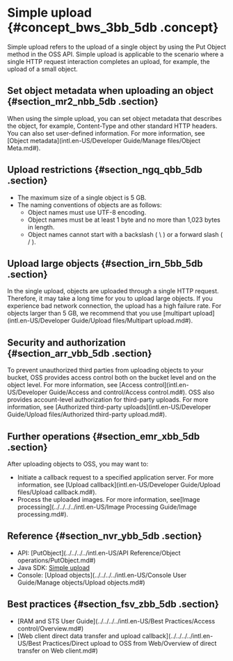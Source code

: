 # Simple upload {#concept_bws_3bb_5db .concept}

Simple upload refers to the upload of a single object by using the Put Object method in the OSS API. Simple upload is applicable to the scenario where a single HTTP request interaction completes an upload, for example, the upload of a small object.

## Set object metadata when uploading an object {#section_mr2_nbb_5db .section}

When using the simple upload, you can set object metadata that describes the object, for example, Content-Type and other standard HTTP headers. You can also set user-defined information. For more information, see [Object metadata](intl.en-US/Developer Guide/Manage files/Object Meta.md#).

## Upload restrictions {#section_ngq_qbb_5db .section}

-   The maximum size of a single object is 5 GB.
-   The naming conventions of objects are as follows:
    -   Object names must use UTF-8 encoding.
    -   Object names must be at least 1 byte and no more than 1,023 bytes in length.
    -   Object names cannot start with a backslash \( \\ \) or a forward slash \( / \).

## Upload large objects {#section_irn_5bb_5db .section}

In the single upload, objects are uploaded through a single HTTP request. Therefore, it may take a long time for you to upload large objects. If you experience bad network connection, the upload has a high failure rate. For objects larger than 5 GB, we recommend that you use [multipart upload](intl.en-US/Developer Guide/Upload files/Multipart upload.md#).

## Security and authorization {#section_arr_vbb_5db .section}

To prevent unauthorized third parties from uploading objects to your bucket, OSS provides access control both on the bucket level and on the object level. For more information, see [Access control](intl.en-US/Developer Guide/Access and control/Access control.md#). OSS also provides account-level authorization for third-party uploads. For more information, see [Authorized third-party uploads](intl.en-US/Developer Guide/Upload files/Authorized third-party upload.md#).

## Further operations {#section_emr_xbb_5db .section}

After uploading objects to OSS, you may want to:

-   Initiate a callback request to a specified application server. For more information, see [Upload callback](intl.en-US/Developer Guide/Upload files/Upload callback.md#).
-   Process the uploaded images. For more information, see[Image processing](../../../../intl.en-US/Image Processing Guide/Image processing.md#).

## Reference {#section_nvr_ybb_5db .section}

-   API: [PutObject](../../../../intl.en-US/API Reference/Object operations/PutObject.md#)
-   Java SDK: [Simple upload](https://www.alibabacloud.com/help/doc-detail/84781.htm)
-   Console: [Upload objects](../../../../intl.en-US/Console User Guide/Manage objects/Upload objects.md#)

## Best practices {#section_fsv_zbb_5db .section}

-   [RAM and STS User Guide](../../../../intl.en-US/Best Practices/Access control/Overview.md#)
-   [Web client direct data transfer and upload callback](../../../../intl.en-US/Best Practices/Direct upload to OSS from Web/Overview of direct transfer on Web client.md#)

